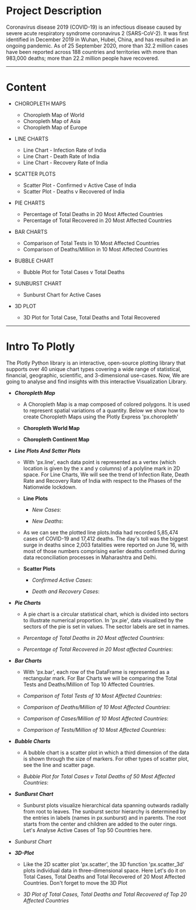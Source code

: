 # Project Description
Coronavirus disease 2019 (COVID-19) is an infectious disease caused by severe acute respiratory syndrome coronavirus 2 (SARS-CoV-2). It was first identified in December 2019 in Wuhan, Hubei, China, and has resulted in an ongoing pandemic. As of 25 September 2020, more than 32.2 million cases have been reported across 188 countries and territories with more than 983,000 deaths; more than 22.2 million people have recovered.

---

# Content

- CHOROPLETH MAPS

  - Choropleth Map of World
  - Choropleth Map of Asia
  - Choropleth Map of Europe

- LINE CHARTS

  - Line Chart - Infection Rate of India
  - Line Chart - Death Rate of India
  - Line Chart - Recovery Rate of India

- SCATTER PLOTS

  - Scatter Plot - Confirmed v Active Case of India
  - Scatter Plot - Deaths v Recovered of India

- PIE CHARTS

  - Percentage of Total Deaths in 20 Most Affected Countries
  - Percentage of Total Recovered in 20 Most Affected Countries

- BAR CHARTS

  - Comparison of Total Tests in 10 Most Affected Countries
  - Comparison of Deaths/Million in 10 Most Affected Countries

- BUBBLE CHART

  - Bubble Plot for Total Cases v Total Deaths

- SUNBURST CHART

  - Sunburst Chart for Active Cases

- 3D PLOT

  - 3D Plot for Total Case, Total Deaths and Total Recovered


---

# Intro To Plotly

The Plotly Python library is an interactive, open-source plotting library that supports over 40 unique chart types covering a wide range of statistical, financial, geographic, scientific, and 3-dimensional use-cases. Now, We are going to analyse and find insights with this interactive Visualization Library.

- ***Choropleth Map***
    - A Choropleth Map is a map composed of colored polygons. It is used to represent spatial variations of a quantity. Below we show how to create Choropleth Maps using the Plotly Express 'px.choropleth'

    - **Choropleth World Map**



    - **Choropleth Continent Map**
 

- ***Line Plots And Sctter Plots***
   - With 'px.line', each data point is represented as a vertex 
(which location is given by the x and y columns) of a polyline mark in 2D space.
For Line Charts, We will see the trend of Infection Rate, Death Rate and Recovery Rate 
of India with respect to the Phases of the Nationwide lockdown.

  - **Line Plots**
      - *New Cases*:
   

      - *New Deaths*:
   
  - As we can see the plotted line plots.India had recorded 5,85,474 cases of COVID-19 and 17,412 deaths. The day's toll was the biggest surge in deaths since 2,003 fatalities were reported on June 16, with most of those numbers comprising earlier deaths confirmed during data reconciliation processes in Maharashtra and Delhi.

  - **Scatter Plots**

     - *Confirmed Active Cases*:
   

     - *Death and Recovery Cases*:
   


- ***Pie Charts***
    - A pie chart is a circular statistical chart, which is divided into sectors to illustrate numerical proportion.
In 'px.pie', data visualized by the sectors of the pie is set in values. The sector labels are set in names.

    - *Percentage of Total Deaths in 20 Most affected Countries*:


    - *Percentage of Total Recovered in 20 Most affected Countries*:
 

- ***Bar Charts***
    - With 'px.bar', each row of the DataFrame is represented as a rectangular mark. For Bar Charts we will be comparing the Total Tests and Deaths/Million of Top 10 Affected Countries.

    - *Comparison of Total Tests of 10 Most Affected Countries*:
 

    - *Comparison of Deaths/Million of 10 Most Affected Countries*:
 

    - *Comparison of Cases/Million of 10 Most Affected Countries*:
 

    - *Comparison of Tests/Million of 10 Most Affected Countries*:


- ***Bubble Charts***
    - A bubble chart is a scatter plot in which a third dimension of the data is shown through the size of markers. 
For other types of scatter plot, see the line and scatter page.

    - *Bubble Plot for Total Cases v Total Deaths of 50 Most Affected Countries*:


- ***SunBurst Chart***
    - Sunburst plots visualize hierarchical data spanning outwards radially from root to leaves. The sunburst sector hierarchy is determined by the entries in labels (names in px.sunburst) and in parents.
The root starts from the center and children are added to the outer rings. Let's Analyse Active Cases of Top 50 Countries here.

- *Sunburst Chart*


- ***3D-Plot***
    - Like the 2D scatter plot 'px.scatter', the 3D function 'px.scatter_3d' plots individual data in three-dimensional space.
Here Let's do it on Total Cases, Total Deaths and Total Recovered of 20 Most Affected Countries. Don't forget to move the 3D Plot

    - *3D Plot of Total Cases, Total Deaths and Total Recovered of Top 20 Affected Countries*

